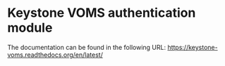 Keystone VOMS authentication module
===================================

The documentation can be found in the following URL: https://keystone-voms.readthedocs.org/en/latest/ 
